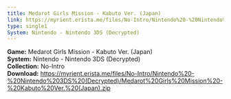 ```yaml
---
title: Medarot Girls Mission - Kabuto Ver. (Japan)
link: https://myrient.erista.me/files/No-Intro/Nintendo%20-%20Nintendo%203DS%20(Decrypted)/Medarot%20Girls%20Mission%20-%20Kabuto%20Ver.%20(Japan).zip
type: single1
System: Nintendo - Nintendo 3DS (Decrypted)
---
```

<b>Game:</b> Medarot Girls Mission - Kabuto Ver. (Japan)<br>
<b>System:</b> Nintendo - Nintendo 3DS (Decrypted)<br>
<b>Collection:</b> No-Intro<br>
<b>Download:</b> https://myrient.erista.me/files/No-Intro/Nintendo%20-%20Nintendo%203DS%20(Decrypted)/Medarot%20Girls%20Mission%20-%20Kabuto%20Ver.%20(Japan).zip